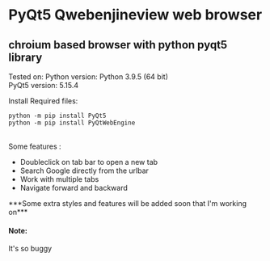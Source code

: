 # PyQt5 Qwebenjineview web browser
## chroium based browser with python pyqt5 library

Tested on:
Python version: Python 3.9.5 (64 bit)<br>
PyQt5 version: 5.15.4

Install Required files:
```
python -m pip install PyQt5
python -m pip install PyQtWebEngine
```
<br>
Some features :
<ul>
  <li>Doubleclick on tab bar to open a new tab</li>
  <li>Search Google directly from the urlbar</li>
  <li>Work with multiple tabs</li>
  <li>Navigate forward and backward</li>
</ul>
***Some extra styles and features will be added soon that I'm working on***
<h4>Note:</h4> It's so buggy
